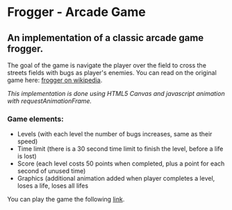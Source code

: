 Frogger - Arcade Game
=====================

## An implementation of a classic arcade game frogger.

The goal of the game is navigate the player over the field to cross the streets fields with bugs as player's enemies. You can read on the original game here: [frogger on wikipedia](http://en.wikipedia.org/wiki/Frogger).

*This implementation is done using HTML5 Canvas and javascript animation with requestAnimationFrame.*

### Game elements:
- Levels (with each level the number of bugs increases, same as their speed)
- Time limit (there is a 30 second time limit to finish the level, before a life is lost)
- Score (each level costs 50 points when completed, plus a point for each second of unused time)
- Graphics (additional animation added when player completes a level, loses a life, loses all lifes

You can play the game the following [link](http://alexandrk.github.io/arcade-game/).